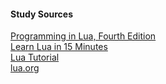 #### Study Sources
[Programming in Lua, Fourth Edition](https://feistyduck.myshopify.com/products/programming-in-lua-fourth-edition-ebook)</br>
[Learn Lua in 15 Minutes](http://tylerneylon.com/a/learn-lua/)</br>
[Lua Tutorial](https://www.youtube.com/watch?v=iMacxZQMPXs)</br>
[lua.org](https://www.lua.org/start.html)
